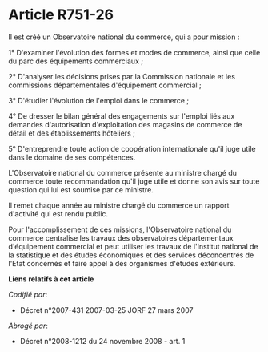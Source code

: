 # Article R751-26

Il est créé un Observatoire national du commerce, qui a pour mission :

1° D'examiner l'évolution des formes et modes de commerce, ainsi que celle du parc des équipements commerciaux ;

2° D'analyser les décisions prises par la Commission nationale et les commissions départementales d'équipement commercial ;

3° D'étudier l'évolution de l'emploi dans le commerce ;

4° De dresser le bilan général des engagements sur l'emploi liés aux demandes d'autorisation d'exploitation des magasins de
commerce de détail et des établissements hôteliers ;

5° D'entreprendre toute action de coopération internationale qu'il juge utile dans le domaine de ses compétences.

L'Observatoire national du commerce présente au ministre chargé du commerce toute recommandation qu'il juge utile et donne
son avis sur toute question qui lui est soumise par ce ministre.

Il remet chaque année au ministre chargé du commerce un rapport d'activité qui est rendu public.

Pour l'accomplissement de ces missions, l'Observatoire national du commerce centralise les travaux des observatoires
départementaux d'équipement commercial et peut utiliser les travaux de l'Institut national de la statistique et des études
économiques et des services déconcentrés de l'Etat concernés et faire appel à des organismes d'études extérieurs.

**Liens relatifs à cet article**

_Codifié par_:

  - Décret n°2007-431 2007-03-25 JORF 27 mars 2007

_Abrogé par_:

  - Décret n°2008-1212 du 24 novembre 2008 - art. 1
